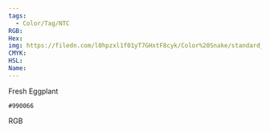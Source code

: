 ```yaml
---
tags:
  - Color/Tag/NTC
RGB:
Hex:
img: https://filedn.com/l0hpzxl1f01yT7GHxtF8cyk/Color%20Snake/standard_csv_to_svg/%23/990066.svg
CMYK:
HSL:
Name:
---
```

Fresh Eggplant
```palette
#990066
```
RGB
